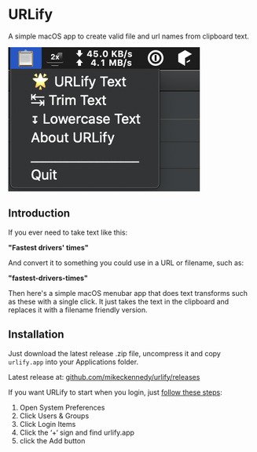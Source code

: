 # URLify

A simple macOS app to create valid file and url names from clipboard text.

![](readme_resources/screenshot.png)

## Introduction

If you ever need to take text like this:

**"Fastest drivers' times"**

And convert it to something you could use in a URL or filename, such as:

**"fastest-drivers-times"**

Then here's a simple macOS menubar app that does text transforms such as these with a single click. It just takes the text in the clipboard and replaces it with a filename friendly version.

## Installation

Just download the latest release .zip file, uncompress it and copy `urlify.app` into your Applications folder. 

Latest release at: [github.com/mikeckennedy/urlify/releases](https://github.com/mikeckennedy/urlify/releases)

If you want URLify to start when you login, 
just [follow these steps](https://www.idownloadblog.com/2015/03/24/apps-launch-system-startup-mac/):

1. Open System Preferences
2. Click Users & Groups
3. Click Login Items
4. Click the ‘+‘ sign and find urlify.app
5. click the Add button
